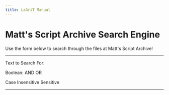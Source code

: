 ```yaml
---
title: LaGriT Manual
---
```


Matt's Script Archive Search Engine
===================================

Use the form below to search through the files at Matt's Script Archive!

------------------------------------------------------------------------

Text to Search For:




Boolean: AND OR

Case Insensitive Sensitive





------------------------------------------------------------------------
